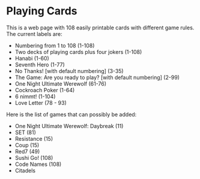 # Playing Cards

This is a web page with 108 easily printable cards with different game rules. The current labels are:

- Numbering from 1 to 108 (1-108)
- Two decks of playing cards plus four jokers (1-108)
- Hanabi (1-60)
- Seventh Hero (1-77)
- No Thanks! [with default numbering] (3-35)
- The Game: Are you ready to play? [with default numbering] (2-99)
- One Night Ultimate Werewolf (61-76)
- Cockroach Poker (1-64)
- 6 nimmt! (1-104)
- Love Letter (78 - 93)

Here is the list of games that can possibly be added:

- One Night Ultimate Werewolf: Daybreak (11)
- SET (81)
- Resistance (15)
- Coup (15)
- Red7 (49)
- Sushi Go! (108)
- Code Names (108)
- Citadels
